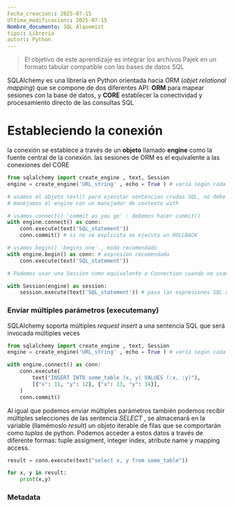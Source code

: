 ```yaml
---
Fecha_creacion:: 2025-07-15
Ultima_modificacion:: 2025-07-15
Nombre_documento: SQL Alquemist
tipo:: Librería
autor:: Python
---
```

>El objetivo de este aprendizaje es integrar los archivos Pajek en un formato tabular compatible con las bases de datos SQL 

SQLAlchemy es una librería en Python orientada hacia ORM (*objet relational mapping*) que se compone de dos diferentes API: **ORM** para mapear sesiones con la base de datos, y **CORE** establecer la conectividad y procesamiento directo de las consultas SQL  

# Estableciendo la conexión

la conexión se establece a través de un **objeto** llamado **engine** como la fuente central de la conexión. las sesiones de ORM es el equivalente a las conexiones del CORE
```python fold title:connection.py ln:true
from sqlalchemy import create_engine , text, Session
engine = create_engine('URL_string' , echo = True ) # varía según cada db , echo: produce logs

# usamos el objeto text() para ejecutar sentencias crudas SQL, no debe ser el común cuando usamos SQLalchemy
# manejamos el engine con un manejador de contexto with

# usamos connect() 'commit as you go' : debemos hacer commit()   
with engine.connect() as conn: 
	conn.execute(text('SQL_statement'))
	conn.commit() # si no se explicita se ejecuta un ROLLBACK

# usamos begin() 'begins one' , modo recomendado   
with engine.begin() as conn: # expresion recomendada
	conn.execute(text('SQL_statement'))

# Podemos usar una Session como equivalente a Connection cuando no usamos construcciones ORM

with Session(engine) as session: 
	session.execute(text('SQL_statement')) # pasa las expresiones SQL directamente al CORE
```
### Enviar múltiples parámetros (executemany)

SQLAlchemy soporta múltiples *request insert* a una sentencia SQL que será invocada múltiples veces 
```python fold title:executemany.py ln:true
from sqlalchemy import create_engine , text, Session
engine = create_engine('URL_string' , echo = True ) # varía según cada db , echo: produce logs

with engine.connect() as conn:
    conn.execute(
        text("INSERT INTO some_table (x, y) VALUES (:x, :y)"),
        [{"x": 11, "y": 12}, {"x": 13, "y": 14}],
    )
    conn.commit()
```

Al igual que podemos enviar múltiples parámetros también podemos recibir múltiples selecciones de las sentencia *SELECT* , se almacenará en la variable (llamémoslo *result*) un objeto iterable de filas que se comportarán como *tuplas* de python. Podemos acceder a estos datos a través de diferente formas: tuple assigment, integer index, atribute name  y  mapping access. 

```python fold title:tuple_assigment.py  ln:true
result = conn.execute(text("select x, y from some_table"))

for x, y in result:
    print(x,y)
```

### Metadata

